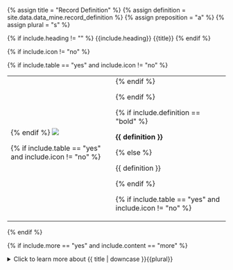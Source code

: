 <!--------------------------------------------- TITLE AND DEFINITION starts -->

{% assign title = "Record Definition" %}
{% assign definition = site.data.data_mine.record_definition %}
{% assign preposition = "a" %}
{% assign plural = "s" %}

<!--------------------------------------------- TITLE AND DEFINITION ends -->

{% if include.heading != "" %}
{{include.heading}} {{title}}
{% endif %}

{% if include.icon != "no" %} 

{% if include.table == "yes" and include.icon != "no" %}
<table class="definitionTable"><tr><td>
{% endif %}

<img src='images/icons/{{include.icon}}{{ title | downcase | replace: " ", "-" }}.png' />

{% if include.table == "yes" and include.icon != "no" %}
</td><td>
{% endif %}

{% endif %}

{% if include.definition == "bold" %}

<strong>{{ definition }}</strong>

{% else %}

{{ definition }}

{% endif %}

{% if include.table == "yes" and include.icon != "no" %}
</td></tr></table>
{% endif %}

{% if include.more == "yes" and include.content == "more" %}
<details class="detailsCollapsible"><summary class="nobr">Click to learn more about {{ title | downcase }}{{plural}}
</summary>
{% endif %}

{% if include.content != "no" %}

<!--------------------------------------------- CONTENT starts -->

Bots store data in the form of arrays of records, in a minimized plain text file and the standard JSON format, although not as objects with named properties, but as arrays.

[![image](https://user-images.githubusercontent.com/13994516/68998023-303eae00-08ad-11ea-9baa-ddea801c7d6d.png)](https://user-images.githubusercontent.com/13994516/68998023-303eae00-08ad-11ea-9baa-ddea801c7d6d.png)

The choice of plain text for storage of large volumes of information has benefits in terms of not requiring any sophisticated technology to store and serve the data (*i.e.:* no database is required).

Best practice indicates that there needs to be a balance between the amount of data that is stored and calculations that may be performed at runtime.

Storing objects with named properties in the JSON format would be inappropriate as labels would repeat over and over, creating a ridiculous amount of unnecessary information. However, storing arrays in the JSON standard facilitates the handling of files in the context of JavaScript and Node.JS.

<!--------------------------------------------- CONTENT ends -->

{% endif %}

{% if include.more == "yes" and include.content != "more" %}
<details class="detailsCollapsible"><summary class="nobr">Click to learn more about {{ title | downcase }}{{plural}}
</summary>
{% endif %}

{% if include.adding != "" %}

{{include.adding}} Adding {{preposition}} {{title}} Node

<!--------------------------------------------- ADDING starts -->

To add a record definition node, select *Add Record Definition* on the product definition node menu. A record definition node is created along with the first record property.

<!--------------------------------------------- ADDING ends -->

{% endif %}

{% if include.configuring != "" %}

{{include.configuring}} Configuring the {{title}}

<!--------------------------------------------- CONFIGURING starts -->

XXXXXXXXXXXXXXXXXXXXXXXXXXXXXXXXXXXXXXXXXXXXXXXXXXXXXX

<!--------------------------------------------- CONFIGURING ends -->

{% endif %}

{% if include.starting != "" %}

{{include.starting}} Starting {{preposition}} {{title}}

<!--------------------------------------------- STARTING starts -->

XXXXXXXXXXXXXXXXXXXXXXXXXXXXXXXXXXXXXXXXXXXXXXXXXXXXXX

<!--------------------------------------------- STARTING ends -->

{% endif %}

{% if include.more == "yes" %}
</details>
{% endif %}